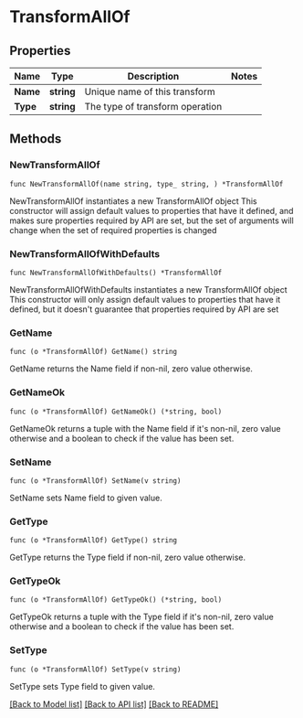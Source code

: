 # TransformAllOf

## Properties

Name | Type | Description | Notes
------------ | ------------- | ------------- | -------------
**Name** | **string** | Unique name of this transform | 
**Type** | **string** | The type of transform operation | 

## Methods

### NewTransformAllOf

`func NewTransformAllOf(name string, type_ string, ) *TransformAllOf`

NewTransformAllOf instantiates a new TransformAllOf object
This constructor will assign default values to properties that have it defined,
and makes sure properties required by API are set, but the set of arguments
will change when the set of required properties is changed

### NewTransformAllOfWithDefaults

`func NewTransformAllOfWithDefaults() *TransformAllOf`

NewTransformAllOfWithDefaults instantiates a new TransformAllOf object
This constructor will only assign default values to properties that have it defined,
but it doesn't guarantee that properties required by API are set

### GetName

`func (o *TransformAllOf) GetName() string`

GetName returns the Name field if non-nil, zero value otherwise.

### GetNameOk

`func (o *TransformAllOf) GetNameOk() (*string, bool)`

GetNameOk returns a tuple with the Name field if it's non-nil, zero value otherwise
and a boolean to check if the value has been set.

### SetName

`func (o *TransformAllOf) SetName(v string)`

SetName sets Name field to given value.


### GetType

`func (o *TransformAllOf) GetType() string`

GetType returns the Type field if non-nil, zero value otherwise.

### GetTypeOk

`func (o *TransformAllOf) GetTypeOk() (*string, bool)`

GetTypeOk returns a tuple with the Type field if it's non-nil, zero value otherwise
and a boolean to check if the value has been set.

### SetType

`func (o *TransformAllOf) SetType(v string)`

SetType sets Type field to given value.



[[Back to Model list]](../README.md#documentation-for-models) [[Back to API list]](../README.md#documentation-for-api-endpoints) [[Back to README]](../README.md)


